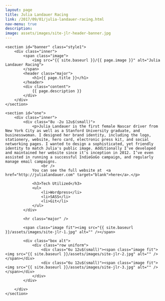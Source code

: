 ```yaml
---
layout: page
title: Julia Landauer Racing
link: /2017/09/01/julia-landauer-racing.html
nav-menu: true
description: 
image: assets/images/site-jlr-header-banner.jpg
---
```


<div id="main" class="alt">

	<section id="banner" class="style1">
	    <div class="inner">
	        <span class="image">
	            <img src="{{ site.baseurl }}/{{ page.image }}" alt="Julia Landauer Racing">
	        </span>
	        <header class="major">
	            <h1>{{ page.title }}</h1>
	        </header>
	        <div class="content">
	            {{ page.description }}
	        </div>
	    </div>
	</section>

	<section id="one">
		<div class="inner">
			<div class="8u -2u 12u$(small)">
				<p>Julia Landauer is the first female Nascar driver from New York City as well as a Stanford University graduate, and businesswoman. I designed her brand identity, including the logo, stationery, website, hero card, electronic press kit, and social networking pages. I wanted to design a sophisticated, yet friendly identity to match Julia's public image. Additionally I’ve developed and maintained her website since it’s inception in 2012. I’ve even assisted in running a successful IndieGoGo campaign, and regularly manage email campaigns.
					<br />
				You can see the full website at  <a href="http://julialandauer.com" target="blank">here</a>.</p>
				
				<h3>Tech Utilized</h3>
				<ul>
					<li>Wordpress</li>
					<li>SASS</li>
					<li>Git</li>
				</ul>
			</div>

			<hr class="major" />

			<span class="image fit"><img src="{{ site.baseurl }}/assets/images/site-jlr-1.jpg" alt="" /></span>

			<div class="box alt">
				<div class="row uniform">
					<div class="6u 12u$(small)"><span class="image fit"><img src="{{ site.baseurl }}/assets/images/site-jlr-2.jpg" alt="" /></span></div>
					<div class="6u 12u$(small)"><span class="image fit"><img src="{{ site.baseurl }}/assets/images/site-jlr-3.jpg" alt="" /></span></div>
				</div>
			</div>

		</div>
	</section>

</div>
